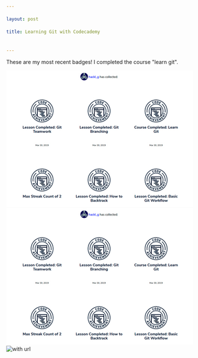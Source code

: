 ```yaml
---

layout: post

title: Learning Git with Codecademy


---
```




These are my most recent badges! I completed the course "learn git".

![image markdown](pictures_for_posts/GabrieleHackl_badges_git.jpg)
<img src="pictures_for_posts/GabrieleHackl_badges_git.jpg" alt="image html" />
![with url](https://gabrielehackl.github.io/_posts/pictures_for_posts/GabrieleHackl_badges_git.jpg)
      
